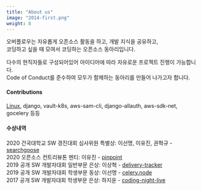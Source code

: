 ```yaml
---
title: "About us"
image: "2014-first.png"
weight: 8
---
```


오버플로우는 자유롭게 오픈소스 활동을 하고, 개발 지식을 공유하고,   
코딩하고 싶을 때 모여서 코딩하는 오픈소스 동아리입니다.  

다수의 현직자들로 구성되어있어 아이디어에 따라 자유로운 프로젝트 진행이 가능합니다.  
Code of Conduct를 준수하여 모두가 함께하는 동아리를 만들어 나가고자 합니다.

#### Contributions
[Linux](https://git.kernel.org/pub/scm/linux/kernel/git/stable/linux.git/log/?h=v4.4.190&qt=author&q=Suchang), django, vault-k8s, aws-sam-cli, django-allauth, aws-sdk-net, gocelery 등등

#### 수상내역
2020 건국대학교 SW 경진대회 심사위원 특별상: 이선명, 이유진, 권혁규 - [searchgoose](https://github.com/actumn/searchgoose)  
2020 오픈소스 컨트리뷰톤 멘티: 이유진 - [pinpoint](https://github.com/naver/pinpoint)  
2019 공개 SW 개발자대회 일반부문 은상: 이상혁 - [delivery-tracker](https://www.oss.kr/index.php/dev_competition_activities/show/639cc9e9-87ac-4c72-9e35-906edb437487)  
2019 공개 SW 개발자대회 학생부문 동상: 이선명 - [celery.node](https://www.oss.kr/index.php/dev_competition_activities/show/18e47132-10ac-4e1c-96e4-9077dd0757bf)  
2017 공개 SW 개발자대회 학생부문 은상: 하지윤 - [coding-night-live](https://www.oss.kr/index.php/dev_competition_activities/show/ae3380d6-0639-4b07-8588-8ef54865d317)